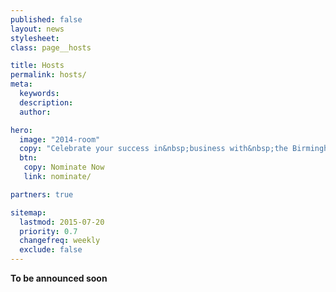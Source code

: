 ```yaml
---
published: false
layout: news
stylesheet:
class: page__hosts

title: Hosts
permalink: hosts/
meta:
  keywords:
  description:
  author:

hero:
  image: "2014-room"
  copy: "Celebrate your success in&nbsp;business with&nbsp;the Birmingham&nbsp;Post"
  btn:
   copy: Nominate Now
   link: nominate/

partners: true

sitemap:
  lastmod: 2015-07-20
  priority: 0.7
  changefreq: weekly
  exclude: false
---
```


**To be announced soon**
